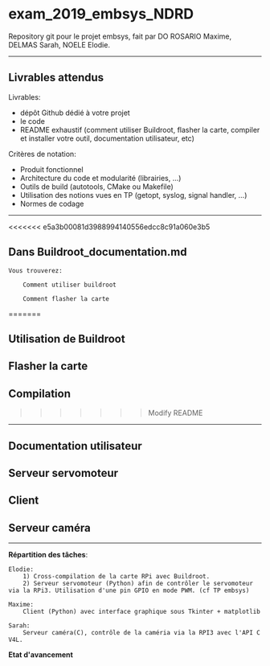 # exam_2019_embsys_NDRD

Repository git pour le projet embsys, fait par DO ROSARIO Maxime, DELMAS Sarah, NOELE Elodie. 

*****************************************

## Livrables attendus

Livrables:

- dépôt Github dédié à votre projet
- le code
- README exhaustif (comment utiliser Buildroot, flasher la carte, compiler et
  installer votre outil, documentation utilisateur, etc)

Critères de notation:

- Produit fonctionnel
- Architecture du code et modularité (librairies, ...)
- Outils de build (autotools, CMake ou Makefile)
- Utilisation des notions vues en TP (getopt, syslog, signal handler, ...)
- Normes de codage

*****************************************
<<<<<<< e5a3b00081d3988994140556edcc8c91a060e3b5
## Dans Buildroot_documentation.md
    Vous trouverez:

        Comment utiliser buildroot

        Comment flasher la carte
=======

## Utilisation de Buildroot

## Flasher la carte

## Compilation
>>>>>>> Modify README

*****************************************

## Documentation utilisateur

## Serveur servomoteur

## Client

## Serveur caméra

*****************************************

**Répartition des tâches**:
    
    Elodie:
        1) Cross-compilation de la carte RPi avec Buildroot.
        2) Serveur servomoteur (Python) afin de contrôler le servomoteur via la RPi3. Utilisation d'une pin GPIO en mode PWM. (cf TP embsys)

    Maxime:
        Client (Python) avec interface graphique sous Tkinter + matplotlib
    
    Sarah:
        Serveur caméra(C), contrôle de la caméria via la RPI3 avec l'API C V4L.

**Etat d'avancement**
